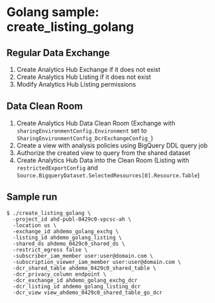 # Golang sample: create_listing_golang

## Regular Data Exchange

1. Create Analytics Hub Exchange if it does not exist
2. Create Analytics Hub Listing if it does not exist
3. Modify Analytics Hub Listing permissions

## Data Clean Room

1. Create Analytics Hub Data Clean Room (Exchange with `sharingEnvironmentConfig.Environment` set to `SharingEnvironmentConfig_DcrExchangeConfig_`)
2. Create a view with analysis policies using BigQuery DDL query job
3. Authorize the created view to query from the shared dataset
4. Create Analytics Hub Data into the Clean Room (Listing with `restrictedExportConfig` and `Source.BigqueryDataset.SelectedResources[0].Resource.Table`)

## Sample run

```
$ ./create_listing_golang \
  -project_id ahd-publ-0429c0-vpcsc-ah \
  -location us \
  -exchange_id ahdemo_golang_exchg \
  -listing_id ahdemo_golang_listing \
  -shared_ds ahdemo_0429c0_shared_ds \
  -restrict_egress false \
  -subscriber_iam_member user:user@domain.com \
  -subscription_viewer_iam_member user:user@domain.com \
  -dcr_shared_table ahdemo_0429c0_shared_table \
  -dcr_privacy_column endpoint \
  -dcr_exchange_id ahdemo_golang_exchg_dcr
  -dcr_listing_id ahdemo_golang_listing_dcr
  -dcr_view view_ahdemo_0429c0_shared_table_go_dcr
```
